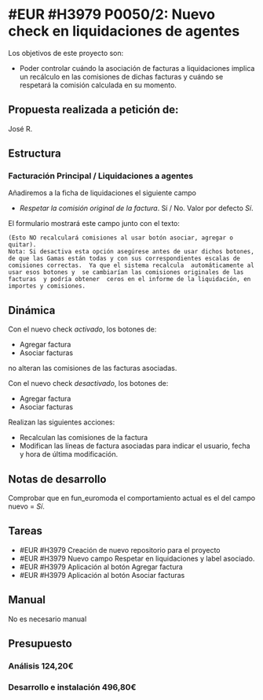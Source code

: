 # #EUR #H3979 P0050/2: Nuevo check en liquidaciones de agentes 

Los objetivos de este proyecto son:
+ Poder controlar cuándo la asociación de facturas a liquidaciones implica un recálculo en las comisiones de dichas facturas y cuándo se respetará la comisión calculada en su momento.

## Propuesta realizada a petición de:
José R.

## Estructura

### Facturación Principal / Liquidaciones a agentes
Añadiremos a la ficha de liquidaciones el siguiente campo
+ _Respetar la comisión original de la factura_. Sí / No. Valor por defecto _Sí_.

El formulario mostrará este campo junto con el texto:

    (Esto NO recalculará comisiones al usar botón asociar, agregar o quitar).
    Nota: Si desactiva esta opción asegúrese antes de usar dichos botones,  de que las Gamas están todas y con sus correspondientes escalas de comisiones correctas.  Ya que el sistema recalcula  automáticamente al usar esos botones y  se cambiarían las comisiones originales de las facturas  y podría obtener  ceros en el informe de la liquidación, en importes y comisiones. 

## Dinámica

Con el nuevo check _activado_, los botones de:
+ Agregar factura
+ Asociar facturas

no alteran las comisiones de las facturas asociadas.

Con el nuevo check _desactivado_, los botones de:
+ Agregar factura
+ Asociar facturas

Realizan las siguientes acciones:
+ Recalculan las comisiones de la factura
+ Modifican las líneas de factura asociadas para indicar el usuario, fecha y hora de última modificación.


## Notas de desarrollo
Comprobar que en fun_euromoda el comportamiento actual es el del campo nuevo = _Sí_.

## Tareas
+ #EUR #H3979 Creación de nuevo repositorio para el proyecto
+ #EUR #H3979 Nuevo campo Respetar en liquidaciones y label asociado.
+ #EUR #H3979 Aplicación al botón Agregar factura
+ #EUR #H3979 Aplicación al botón Asociar facturas

## Manual
No es necesario manual

## Presupuesto
### Análisis 124,20€
### Desarrollo e instalación 496,80€

